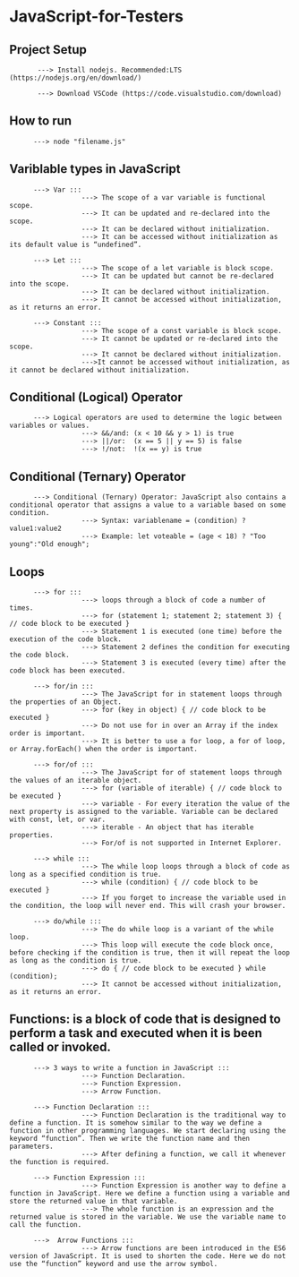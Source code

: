 # JavaScript-for-Testers

## Project Setup
           ---> Install nodejs. Recommended:LTS (https://nodejs.org/en/download/)
           
           ---> Download VSCode (https://code.visualstudio.com/download)
           
## How to run 
          ---> node "filename.js"
          
## Variblable types in JavaScript 
          ---> Var ::: 
                      ---> The scope of a var variable is functional scope.
                      ---> It can be updated and re-declared into the scope.
                      ---> It can be declared without initialization.
                      ---> It can be accessed without initialization as its default value is “undefined”.
          
          ---> Let :::
                      ---> The scope of a let variable is block scope. 
                      ---> It can be updated but cannot be re-declared into the scope. 
                      ---> It can be declared without initialization.
                      ---> It cannot be accessed without initialization, as it returns an error.
          
          ---> Constant ::: 
                      ---> The scope of a const variable is block scope. 
                      ---> It cannot be updated or re-declared into the scope.
                      ---> It cannot be declared without initialization. 
                      --->It cannot be accessed without initialization, as it cannot be declared without initialization.

## Conditional (Logical) Operator 
          ---> Logical operators are used to determine the logic between variables or values.
                      ---> &&/and: (x < 10 && y > 1) is true
                      ---> ||/or:  (x == 5 || y == 5) is false
                      ---> !/not:  !(x == y) is true
                      
## Conditional (Ternary) Operator 
          ---> Conditional (Ternary) Operator: JavaScript also contains a conditional operator that assigns a value to a variable based on some condition.
                      ---> Syntax: variablename = (condition) ? value1:value2 
                      ---> Example: let voteable = (age < 18) ? "Too young":"Old enough";

## Loops 
          ---> for ::: 
                      ---> loops through a block of code a number of times.
                      ---> for (statement 1; statement 2; statement 3) { // code block to be executed }
                      ---> Statement 1 is executed (one time) before the execution of the code block.
                      ---> Statement 2 defines the condition for executing the code block.
                      ---> Statement 3 is executed (every time) after the code block has been executed.
                      
          ---> for/in :::
                      ---> The JavaScript for in statement loops through the properties of an Object.
                      ---> for (key in object) { // code block to be executed }
                      ---> Do not use for in over an Array if the index order is important. 
                      ---> It is better to use a for loop, a for of loop, or Array.forEach() when the order is important.
          
          ---> for/of ::: 
                      ---> The JavaScript for of statement loops through the values of an iterable object. 
                      ---> for (variable of iterable) { // code block to be executed }
                      ---> variable - For every iteration the value of the next property is assigned to the variable. Variable can be declared with const, let, or var.
                      ---> iterable - An object that has iterable properties.
                      ---> For/of is not supported in Internet Explorer.

          ---> while ::: 
                      ---> The while loop loops through a block of code as long as a specified condition is true.
                      ---> while (condition) { // code block to be executed }
                      ---> If you forget to increase the variable used in the condition, the loop will never end. This will crash your browser.
                     
          ---> do/while :::
                      ---> The do while loop is a variant of the while loop.
                      ---> This loop will execute the code block once, before checking if the condition is true, then it will repeat the loop as long as the condition is true. 
                      ---> do { // code block to be executed } while (condition);
                      ---> It cannot be accessed without initialization, as it returns an error.

## Functions: is a block of code that is designed to perform a task and executed when it is been called or invoked.
          ---> 3 ways to write a function in JavaScript ::: 
                      ---> Function Declaration.
                      ---> Function Expression.
                      ---> Arrow Function.           
          
          ---> Function Declaration :::
                      ---> Function Declaration is the traditional way to define a function. It is somehow similar to the way we define a function in other programming languages. We start declaring using the keyword “function”. Then we write the function name and then parameters. 
                      ---> After defining a function, we call it whenever the function is required.

          ---> Function Expression ::: 
                      ---> Function Expression is another way to define a function in JavaScript. Here we define a function using a variable and store the returned value in that variable. 
                      ---> The whole function is an expression and the returned value is stored in the variable. We use the variable name to call the function.
   
          --->  Arrow Functions ::: 
                      ---> Arrow functions are been introduced in the ES6 version of JavaScript. It is used to shorten the code. Here we do not use the “function” keyword and use the arrow symbol.   
